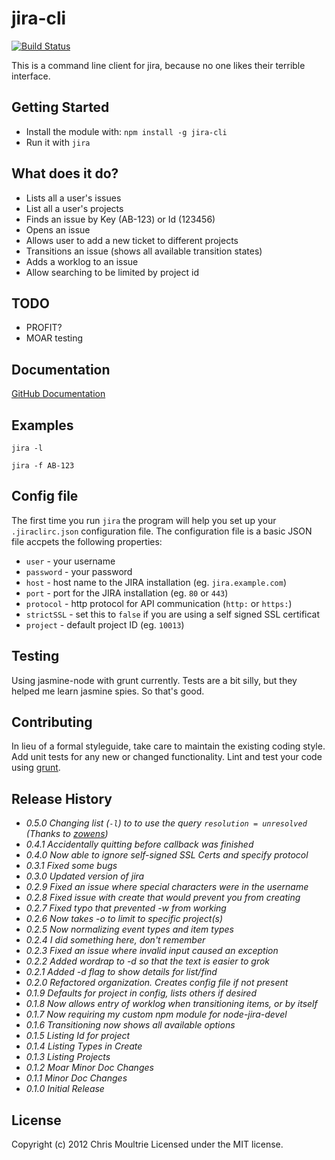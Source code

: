 # jira-cli

[![Build Status](https://travis-ci.org/tebriel/jira-cli.png?branch=master)](https://travis-ci.org/tebriel/jira-cli)

This is a command line client for jira, because no one likes their terrible
interface.

## Getting Started

*  Install the module with: `npm install -g jira-cli`
*  Run it with `jira`

## What does it do?

*  Lists all a user's issues
*  List all a user's projects
*  Finds an issue by Key (AB-123) or Id (123456)
*  Opens an issue
*  Allows user to add a new ticket to different projects
*  Transitions an issue (shows all available transition states)
*  Adds a worklog to an issue
*  Allow searching to be limited by project id

## TODO

*  PROFIT?
*  MOAR testing

## Documentation ##

[GitHub Documentation](http://tebriel.github.com/jira-cli/)

## Examples ##

`jira -l`

`jira -f AB-123`

## Config file ##

The first time you run `jira` the program will help you set up your
`.jiraclirc.json` configuration file. The configuration file is a basic JSON
file accpets the following properties:

* `user` - your username
* `password` - your password
* `host` - host name to the JIRA installation (eg. `jira.example.com`)
* `port` - port for the JIRA installation (eg. `80` or `443`)
* `protocol` - http protocol for API communication (`http:` or `https:`)
* `strictSSL` - set this to `false` if you are using a self signed SSL certificat
* `project` - default project ID (eg. `10013`)

## Testing ##

Using jasmine-node with grunt currently. Tests are a bit silly, but they helped
me learn jasmine spies. So that's good.

## Contributing

In lieu of a formal styleguide, take care to maintain the existing coding style. Add unit tests for any new or changed functionality. Lint and test your code using [grunt](https://github.com/gruntjs/grunt).


## Release History

*  _0.5.0 Changing list (`-l`) to to use the query `resolution = unresolved` (Thanks
   to [zowens](https://github.com/zowens))_
*  _0.4.1 Accidentally quitting before callback was finished_
*  _0.4.0 Now able to ignore self-signed SSL Certs and specify protocol_
*  _0.3.1 Fixed some bugs_
*  _0.3.0 Updated version of jira_
*  _0.2.9 Fixed an issue where special characters were in the username_
*  _0.2.8 Fixed issue with create that would prevent you from creating_
*  _0.2.7 Fixed typo that prevented -w from working_
*  _0.2.6 Now takes -o to limit to specific project(s)_
*  _0.2.5 Now normalizing event types and item types_
*  _0.2.4 I did something here, don't remember_
*  _0.2.3 Fixed an issue where invalid input caused an exception_
*  _0.2.2 Added wordrap to -d so that the text is easier to grok_
*  _0.2.1 Added -d flag to show details for list/find_
*  _0.2.0 Refactored organization. Creates config file if not present_
*  _0.1.9 Defaults for project in config, lists others if desired_
*  _0.1.8 Now allows entry of worklog when transitioning items, or by itself_
*  _0.1.7 Now requiring my custom npm module for node-jira-devel_
*  _0.1.6 Transitioning now shows all available options_
*  _0.1.5 Listing Id for project_
*  _0.1.4 Listing Types in Create_
*  _0.1.3 Listing Projects_
*  _0.1.2 Moar Minor Doc Changes_
*  _0.1.1 Minor Doc Changes_
*  _0.1.0 Initial Release_

## License

Copyright (c) 2012 Chris Moultrie
Licensed under the MIT license.

